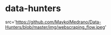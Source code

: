 # data-hunters


src='https://github.com/MaykolMedrano/Data-Hunters/blob/master/img/webscraping_flow.jpeg'
